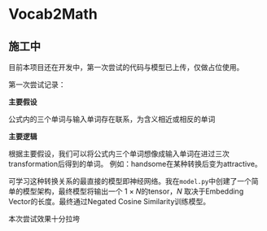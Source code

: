 # Vocab2Math

## 施工中

目前本项目还在开发中，第一次尝试的代码与模型已上传，仅做占位使用。

第一次尝试记录：

**主要假设**

公式内的三个单词与输入单词存在联系，为含义相近或相反的单词

**主要逻辑**

根据主要假设，我们可以将公式内三个单词想像成输入单词在进过三次transformation后得到的单词。
例如：handsome在某种转换后变为attractive。

可学习这种转换关系的最直接的模型即神经网络。我在`model.py`中创建了一个简单的模型架构，最终模型将输出一个 $1\times N$的tensor，$N$ 取决于Embedding
Vector的长度。最终通过Negated Cosine Similarity训练模型。

本次尝试效果十分拉垮


